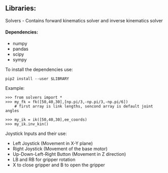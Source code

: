 ## Libraries:

Solvers - Contains forward kinematics solver and inverse kinematics solver

#### Dependencies:
- numpy
- pandas
- scipy
- sympy

To install the dependencies use:
```
pip2 install --user $LIBRARY
```

Example:
```
>>> from solvers import *
>>> my_fk = fk([50,40,30],[np.pi/3,-np.pi/3,-np.pi/6])
    # first array is link lengths, sencond array is default joint angles

>>> my_ik = ik([50,40,30],ee_coords)
>>> my_ik.inv_kin()
```


Joystick Inputs and their use:
- Left Joystick (Movement in X-Y plane)
- Right Joystick (Movement of the base motor)  
- Up-Down-Left-Right Button (Movement in Z direction)
- LB and RB for gripper rotation
- X to close gripper and B to open the gripper
